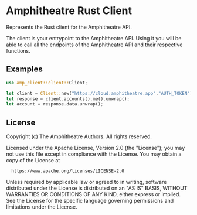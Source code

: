 # Amphitheatre Rust Client

Represents the Rust client for the Amphitheatre API.

The client is your entrypoint to the Amphitheatre API. Using it you will be
able to call all the endpoints of the Amphitheatre API and their respective functions.

## Examples

```rust
use amp_client::client::Client;

let client = Client::new("https://cloud.amphitheatre.app","AUTH_TOKEN");
let response = client.accounts().me().unwrap();
let account = response.data.unwrap();
```

## License

Copyright (c) The Amphitheatre Authors. All rights reserved.

Licensed under the Apache License, Version 2.0 (the "License");
you may not use this file except in compliance with the License.
You may obtain a copy of the License at

      https://www.apache.org/licenses/LICENSE-2.0

Unless required by applicable law or agreed to in writing, software
distributed under the License is distributed on an "AS IS" BASIS,
WITHOUT WARRANTIES OR CONDITIONS OF ANY KIND, either express or implied.
See the License for the specific language governing permissions and
limitations under the License.
